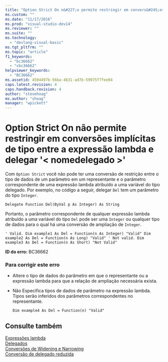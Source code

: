 ```yaml
---
title: "Option Strict On n&#227;o permite restringir em convers&#245;es impl&#237;citas de tipo entre a express&#227;o lambda e delegar &#39;&lt; nomedelegado &gt;&#39; | Microsoft Docs"
ms.custom: ""
ms.date: "11/17/2016"
ms.prod: "visual-studio-dev14"
ms.reviewer: ""
ms.suite: ""
ms.technology: 
  - "devlang-visual-basic"
ms.tgt_pltfrm: ""
ms.topic: "article"
f1_keywords: 
  - "bc36662"
  - "vbc36662"
helpviewer_keywords: 
  - "BC36662"
ms.assetid: 4504497b-56ba-4631-ad7b-59975f7fee04
caps.latest.revision: 4
caps.handback.revision: 4
author: "stevehoag"
ms.author: "shoag"
manager: "wpickett"
---
```

# Option Strict On n&#227;o permite restringir em convers&#245;es impl&#237;citas de tipo entre a express&#227;o lambda e delegar &#39;&lt; nomedelegado &gt;&#39;
Com `Option Strict` você não pode ter uma conversão de restrição entre o tipo de dados de um parâmetro em um representante e o parâmetro correspondente de uma expressão lambda atribuído a uma variável do tipo delegado. Por exemplo, no código a seguir, delegar `Del` tem um parâmetro do tipo `Integer`.  
  
```vb#  
Delegate Function Del(ByVal p As Integer) As String  
```  
  
 Portanto, o parâmetro correspondente de qualquer expressão lambda atribuído a uma variável do tipo `Del` pode ser uma `Integer` ou qualquer tipo de dados para o qual há uma conversão de ampliação de `Integer`.  
  
```vb#  
' Valid. Dim example1 As Del = Function(n As Integer) "Valid" Dim example2 As Del = Function(n As Long) "Valid" ' Not valid. Dim example3 As Del = Function(n As Short) "Not Valid"  
```  
  
 **ID do erro:** BC36662  
  
### Para corrigir este erro  
  
-   Altere o tipo de dados do parâmetro em que o representante ou a expressão lambda para que a relação de ampliação necessária exista.  
  
-   Não Especifica tipos de dados de parâmetro na expressão lambda. Tipos serão inferidos dos parâmetros correspondentes no representante.  
  
    ```vb#  
    Dim example4 As Del = Function(n) "Valid"  
    ```  
  
## Consulte também  
 [Expressões lambda](../../visual-basic/programming-guide/language-features/procedures/lambda-expressions.md)   
 [Delegados](../../visual-basic/programming-guide/language-features/delegates/delegates.md)   
 [Conversões de Widening e Narrowing](../../visual-basic/programming-guide/language-features/data-types/widening-and-narrowing-conversions.md)   
 [Conversão de delegado reduzida](../../visual-basic/programming-guide/language-features/delegates/relaxed-delegate-conversion.md)